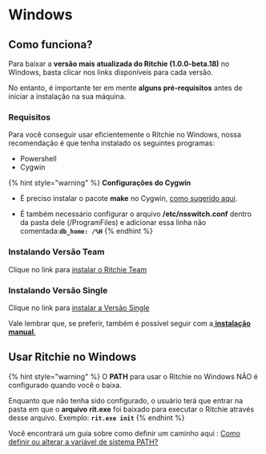 # Windows

## Como funciona? 

Para baixar a **versão mais atualizada do Ritchie \(1.0.0-beta.18\)** no Windows, basta clicar nos links disponíveis para cada versão. 

No entanto, é importante ter em mente **alguns pré-requisitos** antes de iniciar a instalação na sua máquina. 

### Requisitos 

Para você conseguir usar eficientemente o Ritchie no Windows, nossa recomendação é que tenha instalado os seguintes programas: 

* Powershell
* Cygwin

{% hint style="warning" %}
**Configurações do Cygwin**

- É preciso instalar o pacote **make** no Cygwin, [como sugerido aqui](https://stackoverflow.com/questions/17710209/how-to-run-make-from-cygwin-environment?rq=1#:~:text=Run%20the%20Cygwin%20installation%2Fconfiguration,Development%22%20or%20something%20similar%29.).

- É também necessário configurar o arquivo **/etc/nsswitch.conf** dentro da pasta dele \(/ProgramFiles\) e adicionar essa linha não comentada:**`db_home: /%H`**
{% endhint %}



### Instalando Versão Team 

Clique no link para [instalar o Ritchie Team](https://commons-repo.ritchiecli.io/1.0.0-beta.18/windows/team/rit.exe)

### Instalando Versão Single

Clique no link para [instalar a Versão Single](https://commons-repo.ritchiecli.io/1.0.0-beta.18/windows/single/rit.exe)



Vale lembrar que, se preferir, também é possível seguir com a[ **instalação manual**.](instalacao-manual.md)

## Usar Ritchie no Windows

{% hint style="warning" %}
O **PATH** para usar o Ritchie no Windows NÃO é configurado quando você o baixa.  
  
Enquanto que não tenha sido configurado, o usuário terá que entrar na pasta em que o **arquivo** **rit.exe** foi baixado para executar o Ritchie através desse arquivo. Exemplo: **`rit.exe init`**
{% endhint %}

Você encontrará um guia sobre como definir um caminho aqui : [Como definir ou alterar a variável de sistema PATH?](https://www.java.com/en/download/help/path.xml)



